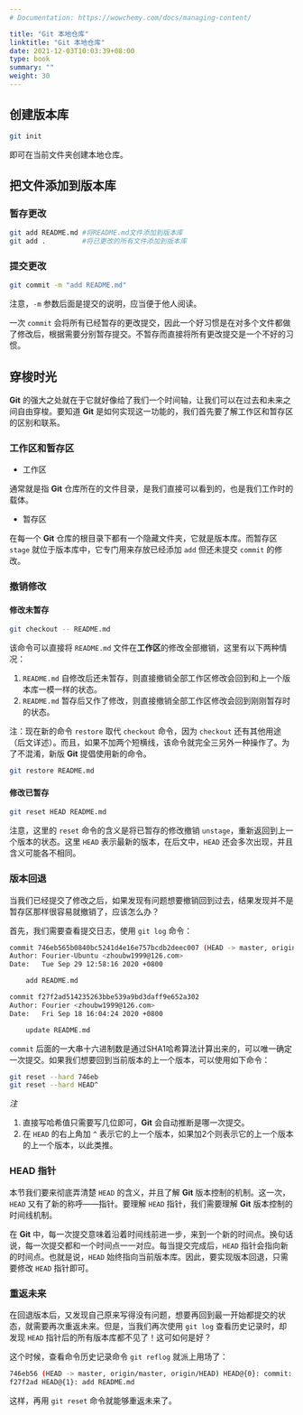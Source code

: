 ```yaml
---
# Documentation: https://wowchemy.com/docs/managing-content/

title: "Git 本地仓库"
linktitle: "Git 本地仓库"
date: 2021-12-03T10:03:39+08:00
type: book
summary: ""
weight: 30
---
```


<!--more-->

## 创建版本库

```sh
git init
```

即可在当前文件夹创建本地仓库。

## 把文件添加到版本库

### 暂存更改

```sh
git add README.md #将README.md文件添加到版本库
git add .         #将已更改的所有文件添加到版本库
```

### 提交更改

```sh
git commit -m "add README.md"
```

注意，`-m` 参数后面是提交的说明，应当便于他人阅读。

一次 `commit` 会将所有已经暂存的更改提交，因此一个好习惯是在对多个文件都做了修改后，根据需要分别暂存提交。不暂存而直接将所有更改提交是一个不好的习惯。

## 穿梭时光

**Git** 的强大之处就在于它就好像给了我们一个时间轴，让我们可以在过去和未来之间自由穿梭。要知道 **Git** 是如何实现这一功能的，我们首先要了解工作区和暂存区的区别和联系。

### 工作区和暂存区

- 工作区

通常就是指 **Git** 仓库所在的文件目录，是我们直接可以看到的，也是我们工作时的载体。

- 暂存区

在每一个 **Git** 仓库的根目录下都有一个隐藏文件夹，它就是版本库。而暂存区 `stage` 就位于版本库中，它专门用来存放已经添加 `add` 但还未提交 `commit` 的修改。

### 撤销修改

#### 修改未暂存

```sh
git checkout -- README.md
```

该命令可以直接将 `README.md` 文件在**工作区**的修改全部撤销，这里有以下两种情况：

1. `README.md` 自修改后还未暂存，则直接撤销全部工作区修改会回到和上一个版本库一模一样的状态。
2. `README.md` 暂存后又作了修改，则直接撤销全部工作区修改会回到刚刚暂存时的状态。

注：现在新的命令 `restore` 取代 `checkout` 命令，因为 `checkout` 还有其他用途（后文详述）。而且，如果不加两个短横线，该命令就完全三另外一种操作了。为了不混淆，新版 **Git** 提倡使用新的命令。

```sh
git restore README.md
```

#### 修改已暂存

```sh
git reset HEAD README.md
```

注意，这里的 `reset` 命令的含义是将已暂存的修改撤销 `unstage`，重新返回到上一个版本的状态。这里 `HEAD` 表示最新的版本，在后文中，`HEAD` 还会多次出现，并且含义可能各不相同。

### 版本回退

当我们已经提交了修改之后，如果发现有问题想要撤销回到过去，结果发现并不是暂存区那样很容易就撤销了，应该怎么办？

首先，我们需要查看提交日志，使用 `git log` 命令：

```sh
commit 746eb565b0840bc5241d4e16e757bcdb2deec007 (HEAD -> master, origin/master, origin/HEAD)
Author: Fourier-Ubuntu <zhoubw1999@126.com>
Date:   Tue Sep 29 12:58:16 2020 +0800

    add README.md

commit f27f2ad514235263bbe539a9bd3daff9e652a302
Author: Fourier <zhoubw1999@126.com>
Date:   Fri Sep 18 16:04:24 2020 +0800

    update README.md
```

`commit` 后面的一大串十六进制数是通过SHA1哈希算法计算出来的，可以唯一确定一次提交。如果我们想要回到当前版本的上一个版本，可以使用如下命令：

```sh
git reset --hard 746eb
git reset --hard HEAD^
```

*注*

1. 直接写哈希值只需要写几位即可，**Git** 会自动推断是哪一次提交。
2. 在 `HEAD` 的右上角加 `^` 表示它的上一个版本，如果加2个则表示它的上一个版本的上一个版本，以此类推。

### HEAD 指针

本节我们要来彻底弄清楚 `HEAD` 的含义，并且了解 **Git** 版本控制的机制。这一次，`HEAD` 又有了新的称呼——指针。要理解 `HEAD` 指针，我们需要理解 **Git** 版本控制的时间线机制。

在 **Git** 中，每一次提交意味着沿着时间线前进一步，来到一个新的时间点。换句话说，每一次提交都和一个时间点一一对应。每当提交完成后，`HEAD` 指针会指向新的时间点。也就是说，`HEAD` 始终指向当前版本库。因此，要实现版本回退，只需要修改 `HEAD` 指针即可。

### 重返未来

在回退版本后，又发现自己原来写得没有问题，想要再回到最一开始都提交的状态，就需要再次重返未来。但是，当我们再次使用 `git log` 查看历史记录时，却发现 `HEAD` 指针后的所有版本库都不见了！这可如何是好？

这个时候，查看命令历史记录命令 `git reflog` 就派上用场了：

```sh
746eb56 (HEAD -> master, origin/master, origin/HEAD) HEAD@{0}: commit: update README.md
f27f2ad HEAD@{1}: add README.md
```

这样，再用 `git reset` 命令就能够重返未来了。